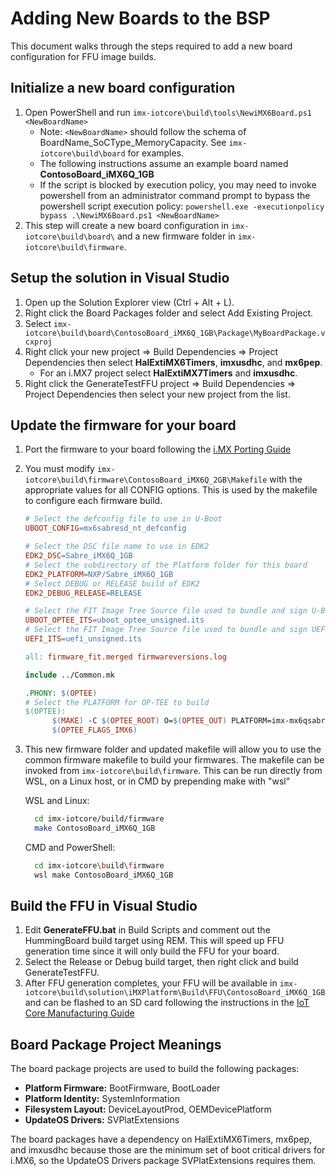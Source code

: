 Adding New Boards to the BSP
================

This document walks through the steps required to add a new board configuration for FFU image builds.

## Initialize a new board configuration
  1. Open PowerShell and run `imx-iotcore\build\tools\NewiMX6Board.ps1 <NewBoardName>`
     - Note: `<NewBoardName>` should follow the schema of BoardName_SoCType_MemoryCapacity. See `imx-iotcore\build\board` for examples.
     - The following instructions assume an example board named **ContosoBoard_iMX6Q_1GB**
     - If the script is blocked by execution policy, you may need to invoke powershell from an administrator command prompt to bypass the powershell script execution policy: `powershell.exe -executionpolicy bypass .\NewiMX6Board.ps1 <NewBoardName>`
  2. This step will create a new board configuration in `imx-iotcore\build\board\` and a new firmware folder in `imx-iotcore\build\firmware`.
## Setup the solution in Visual Studio
   1. Open up the Solution Explorer view (Ctrl + Alt + L).
   2. Right click the Board Packages folder and select Add Existing Project.
   3. Select ```imx-iotcore\build\board\ContosoBoard_iMX6Q_1GB\Package\MyBoardPackage.vcxproj```
   4. Right click your new project => Build Dependencies => Project Dependencies then select **HalExtiMX6Timers**, **imxusdhc**, and **mx6pep**.
      * For an i.MX7 project select **HalExtiMX7Timers** and **imxusdhc**.
   5. Right click the GenerateTestFFU project => Build Dependencies => Project Dependencies then select your new project from the list.
## Update the firmware for your board
  1. Port the firmware to your board following the [i.MX Porting Guide](porting-imx.md)
  2. You must modify `imx-iotcore\build\firmware\ContosoBoard_iMX6Q_2GB\Makefile` with the appropriate values for all CONFIG options. This is used by the makefile to configure each firmware build.
      ```makefile
      # Select the defconfig file to use in U-Boot
      UBOOT_CONFIG=mx6sabresd_nt_defconfig

      # Select the DSC file name to use in EDK2
      EDK2_DSC=Sabre_iMX6Q_1GB
      # Select the subdirectory of the Platform folder for this board
      EDK2_PLATFORM=NXP/Sabre_iMX6Q_1GB
      # Select DEBUG or RELEASE build of EDK2
      EDK2_DEBUG_RELEASE=RELEASE

      # Select the FIT Image Tree Source file used to bundle and sign U-Boot and OP-TEE
      UBOOT_OPTEE_ITS=uboot_optee_unsigned.its
      # Select the FIT Image Tree Source file used to bundle and sign UEFI
      UEFI_ITS=uefi_unsigned.its

      all: firmware_fit.merged firmwareversions.log

      include ../Common.mk

      .PHONY: $(OPTEE)
      # Select the PLATFORM for OP-TEE to build
      $(OPTEE):
            $(MAKE) -C $(OPTEE_ROOT) O=$(OPTEE_OUT) PLATFORM=imx-mx6qsabresd \
            $(OPTEE_FLAGS_IMX6)
      ```
  3. This new firmware folder and updated makefile will allow you to use the common firmware makefile to build your firmwares. The makefile can be invoked from `imx-iotcore\build\firmware`. This can be run directly from WSL, on a Linux host, or in CMD by prepending make with "wsl"

      WSL and Linux:
      ```bash
        cd imx-iotcore/build/firmware
        make ContosoBoard_iMX6Q_1GB
      ```
      CMD and PowerShell:
      ```bash
        cd imx-iotcore\build\firmware
        wsl make ContosoBoard_iMX6Q_1GB
      ```
## Build the FFU in Visual Studio
  1. Edit **GenerateFFU.bat** in Build Scripts and comment out the HummingBoard build target using REM. This will speed up FFU generation time since it will only build the FFU for your board.
  2. Select the Release or Debug build target, then right click and build GenerateTestFFU.
  3. After FFU generation completes, your FFU will be available in ```imx-iotcore\build\solution\iMXPlatform\Build\FFU\ContosoBoard_iMX6Q_1GB``` and can be flashed to an SD card following the instructions in the [IoT Core Manufacturing Guide](https://docs.microsoft.com/en-us/windows-hardware/manufacture/iot/create-a-basic-image#span-idflashanimagespanflash-the-image-to-a-memory-card)

## Board Package Project Meanings
The board package projects are used to build the following packages:
* **Platform Firmware:** BootFirmware, BootLoader
* **Platform Identity:** SystemInformation
* **Filesystem Layout:** DeviceLayoutProd, OEMDevicePlatform
* **UpdateOS Drivers:** SVPlatExtensions

The board packages have a dependency on HalExtiMX6Timers, mx6pep, and imxusdhc because those are the minimum set of boot critical drivers for i.MX6, so the UpdateOS Drivers package SVPlatExtensions requires them.